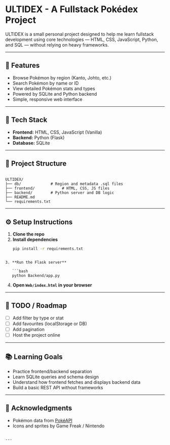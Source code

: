 # ULTIDEX - A Fullstack Pokédex Project

ULTIDEX is a small personal project designed to help me learn fullstack development using core technologies — HTML, CSS, JavaScript, Python, and SQL — without relying on heavy frameworks.

---

## 🚀 Features

- Browse Pokémon by region (Kanto, Johto, etc.)
- Search Pokémon by name or ID
- View detailed Pokémon stats and types
- Powered by SQLite and Python backend
- Simple, responsive web interface

---

## 🧰 Tech Stack

- **Frontend:** HTML, CSS, JavaScript (Vanilla)
- **Backend:** Python (Flask)
- **Database:** SQLite

---

## 📁 Project Structure

```

ULTIDEX/
├── db/             # Region and metadata .sql files
├── frontend/            # HTML, CSS, JS files
├── backend/        # Python server and DB logic
├── README.md
└── requirements.txt

```

---

## ⚙️ Setup Instructions

1. **Clone the repo**
2. **Install dependencies**
   ```bash
   pip install -r requirements.txt
```

3. **Run the Flask server**

   ```bash
   python Backend/app.py
   ```
4. **Open `Web/index.html` in your browser**

---

## 🧪 TODO / Roadmap

* [ ] Add filter by type or stat
* [ ] Add favourites (localStorage or DB)
* [ ] Add pagination
* [ ] Host the project online

---

## 📚 Learning Goals

* Practice frontend/backend separation
* Learn SQLite queries and schema design
* Understand how frontend fetches and displays backend data
* Build a basic REST API without frameworks

---

## 🔗 Acknowledgments

* Pokémon data from [PokéAPI](https://pokeapi.co/)
* Icons and sprites by Game Freak / Nintendo

```

---
